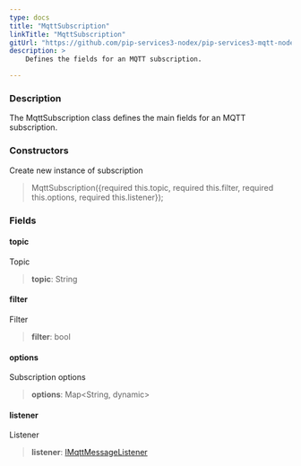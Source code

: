 ```yaml
---
type: docs
title: "MqttSubscription"
linkTitle: "MqttSubscription"
gitUrl: "https://github.com/pip-services3-nodex/pip-services3-mqtt-nodex"
description: >
    Defines the fields for an MQTT subscription.

---
```


### Description

The MqttSubscription class defines the main fields for an MQTT subscription.

### Constructors
Create new instance of subscription

> MqttSubscription({required this.topic, required this.filter, required this.options, required this.listener});

### Fields

<span class="hide-title-link">

#### topic
Topic
> **topic**: String
#### filter
Filter
> **filter**: bool
#### options
Subscription options
> **options**: Map\<String, dynamic\>
#### listener
Listener
> **listener**: [IMqttMessageListener](../imqtt_message_listener)

</span>
